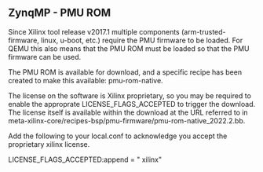 
ZynqMP - PMU ROM
----------------

Since Xilinx tool release v2017.1 multiple components (arm-trusted-firmware,
linux, u-boot, etc.) require the PMU firmware to be loaded. For QEMU this also
means that the PMU ROM must be loaded so that the PMU firmware can be used.

The PMU ROM is available for download, and a specific recipe has been created
to make this available: pmu-rom-native.

The license on the software is Xilinx proprietary, so you may be required to
enable the approprate LICENSE_FLAGS_ACCEPTED to trigger the download.
The license itself is available within the download at the URL referred to in
meta-xilinx-core/recipes-bsp/pmu-firmware/pmu-rom-native_2022.2.bb.

Add the following to your local.conf to acknowledge you accept the proprietary
xilinx license.

   LICENSE_FLAGS_ACCEPTED:append = " xilinx"
